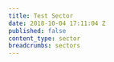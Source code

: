 ```yaml
---
title: Test Sector
date: 2018-10-04 17:11:04 Z
published: false
content_type: sector
breadcrumbs: sectors
---
```


